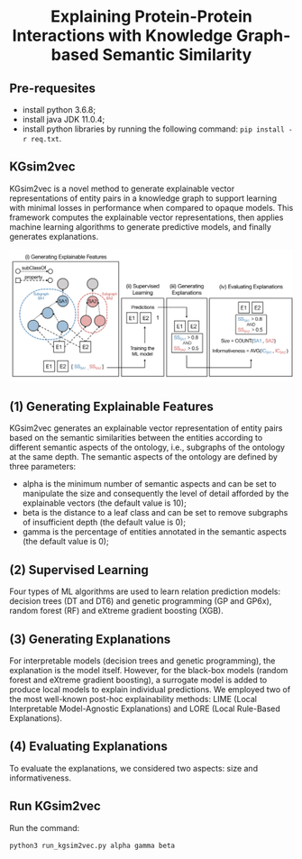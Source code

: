 <h1 align="center"> Explaining Protein-Protein Interactions with Knowledge Graph-based Semantic Similarity </h1>

## Pre-requesites
* install python 3.6.8;
* install java JDK 11.0.4;
* install python libraries by running the following command:  ```pip install -r req.txt```.

## KGsim2vec
KGsim2vec is a novel method to generate explainable vector representations of entity pairs in a knowledge graph to support learning with minimal losses in performance when compared to opaque models. 
This framework computes the explainable vector representations, then applies machine learning algorithms to generate predictive models, and finally generates explanations.

<img src="https://github.com/liseda-lab/ExplainablePPI/blob/main/Methodology.png"/>

## (1) Generating Explainable Features
KGsim2vec generates an explainable vector representation of entity pairs based on the semantic similarities between the entities according to different semantic aspects of the ontology, i.e., subgraphs of the ontology at the same depth.
The semantic aspects of the ontology are defined by three parameters:
* alpha is the minimum number of semantic aspects and can be set to manipulate the size and consequently the level of detail afforded by the explainable vectors (the default value is 10);
* beta is the distance to a leaf class and can be set to remove subgraphs of insufficient depth (the default value is 0);
* gamma is the percentage of entities annotated in the semantic aspects (the default value is 0);

## (2) Supervised Learning
Four types of ML algorithms are used to learn relation prediction models: decision trees (DT and DT6) and genetic programming (GP and GP6x), random forest (RF) and eXtreme gradient boosting (XGB).

## (3) Generating Explanations
For interpretable models (decision trees and genetic programming), the explanation is the model itself. However, for the black-box models (random forest and eXtreme gradient boosting), a surrogate model is added to produce local models to explain individual predictions. We employed two of the most well-known post-hoc explainability methods: LIME (Local Interpretable Model-Agnostic Explanations) and LORE (Local Rule-Based Explanations).

## (4) Evaluating Explanations
To evaluate the explanations, we considered two aspects: size and informativeness.

## Run KGsim2vec
Run the command:
```
python3 run_kgsim2vec.py alpha gamma beta
```
